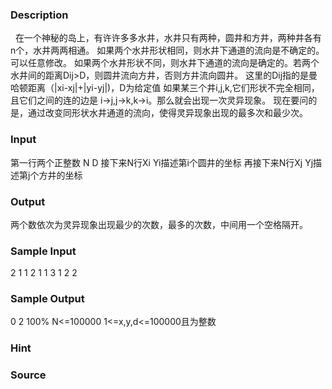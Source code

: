 
### Description
 
在一个神秘的岛上，有许许多多水井，水井只有两种，圆井和方井，两种井各有n个，水井两两相通。
如果两个水井形状相同，则水井下通道的流向是不确定的。可以任意修改。
如果两个水井形状不同，则水井下通道的流向是确定的。若两个水井间的距离Dij>D，则圆井流向方井，否则方井流向圆井。
这里的Dij指的是曼哈顿距离（|xi-xj|+|yi-yj|)，D为给定值
如果某三个井i,j,k,它们形状不完全相同，且它们之间的连的边是 i→j,j→k,k→i。那么就会出现一次灵异现象。
现在要问的是，通过改变同形状水井通道的流向，使得灵异现象出现的最多次和最少次。
### Input
第一行两个正整数 N D
接下来N行Xi Yi描述第i个圆井的坐标
再接下来N行Xj Yj描述第j个方井的坐标
### Output
两个数依次为灵异现象出现最少的次数，最多的次数，中间用一个空格隔开。
### Sample Input
2 1
1 2
1 1
3 1
2 2    

### Sample Output
0 2
100%   N<=100000 1<=x,y,d<=100000且为整数


### Hint

### Source
